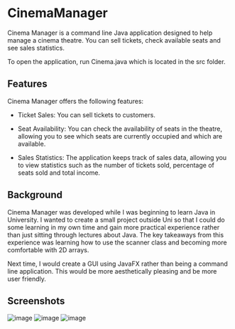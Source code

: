 # CinemaManager
Cinema Manager is a command line Java application designed to help manage a cinema theatre. You can sell tickets, check available seats and see sales statistics.

To open the application, run Cinema.java which is located in the src folder.

## Features
Cinema Manager offers the following features:

- Ticket Sales: You can sell tickets to customers.

- Seat Availability: You can check the availability of seats in the theatre, allowing you to see which seats are currently occupied and which are available.

- Sales Statistics: The application keeps track of sales data, allowing you to view statistics such as the number of tickets sold, percentage of seats sold and total income.

## Background
Cinema Manager was developed while I was beginning to learn Java in University. I wanted to create a small project outside Uni so that I could do some learning in my own time and gain more practical experience rather than just sitting through lectures about Java. The key takeaways from this experience was learning how to use the scanner class and becoming more comfortable with 2D arrays.

Next time, I would create a GUI using JavaFX rather than being a command line application. This would be more aesthetically pleasing and be more user friendly.

## Screenshots

![image](https://github.com/IssacMathai/CinemaManager/assets/82129993/6ab2dff7-9677-4c84-8ace-990df69bcea7)
![image](https://github.com/IssacMathai/CinemaManager/assets/82129993/d2c60d16-3812-415c-93ac-8c1943c67e40)
![image](https://github.com/IssacMathai/CinemaManager/assets/82129993/26645a64-39ab-460f-88f1-8ca08fab3f25)
